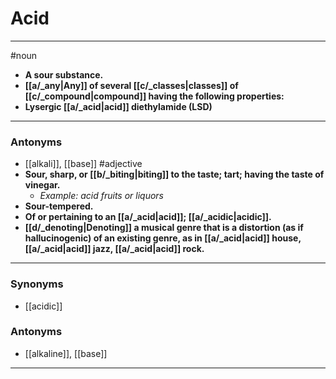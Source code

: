 # Acid
---
#noun
- **A sour substance.**
- **[[a/_any|Any]] of several [[c/_classes|classes]] of [[c/_compound|compound]] having the following properties:**
- **Lysergic [[a/_acid|acid]] diethylamide (LSD)**
---
### Antonyms
- [[alkali]], [[base]]
#adjective
- **Sour, sharp, or [[b/_biting|biting]] to the taste; tart; having the taste of vinegar.**
	- _Example: acid fruits or liquors_
- **Sour-tempered.**
- **Of or pertaining to an [[a/_acid|acid]]; [[a/_acidic|acidic]].**
- **[[d/_denoting|Denoting]] a musical genre that is a distortion (as if hallucinogenic) of an existing genre, as in [[a/_acid|acid]] house, [[a/_acid|acid]] jazz, [[a/_acid|acid]] rock.**
---
### Synonyms
- [[acidic]]
### Antonyms
- [[alkaline]], [[base]]
---
